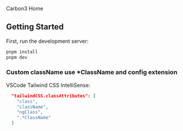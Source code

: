 Carbon3 Home

## Getting Started

First, run the development server:

```bash
pnpm install
pnpm dev
```


### Custom className use *ClassName and config extension 

VSCode Tailwind CSS IntelliSense:
 
```json
  "tailwindCSS.classAttributes": [
    "class",
    "className",
    "ngClass",
    ".*ClassName"
  ]
```   